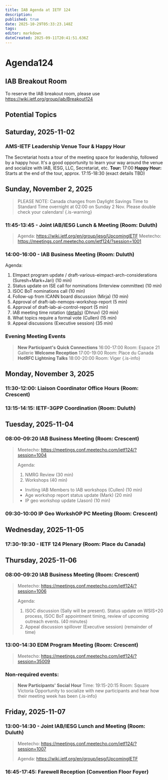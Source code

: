 ```yaml
---
title: IAB Agenda at IETF 124
description: 
published: true
date: 2025-10-29T05:33:23.148Z
tags: 
editor: markdown
dateCreated: 2025-09-11T20:41:51.636Z
---
```


# Agenda124

## IAB Breakout Room

To reserve the IAB breakout room, please use https://wiki.ietf.org/group/iab/Breakout124
 

## Potential Topics



## Saturday, 2025-11-02

### AMS-IETF Leadership Venue Tour & Happy Hour
The Secretariat hosts a tour of the meeting space for leadership, followed by a happy hour. It's a good opportunity to learn your way around the venue and socialize with IAB, IESG, LLC, Secretariat, etc.
**Tour:** 17:00
**Happy Hour:** Starts at the end of the tour, approx. 17:15-18:30 (exact details TBD)


## Sunday, November 2, 2025

> PLEASE NOTE: Canada changes from Daylight Savings Time to Standard Time overnight at 02:00 on Sunday 2 Nov. Please double check your calendars!
{.is-warning}


### 11:45-13:45 - Joint IAB/IESG Lunch & Meeting (Room: Duluth)

> Agenda: https://wiki.ietf.org/en/group/iesg/UpcomingIETF
> Meetecho: https://meetings.conf.meetecho.com/ietf124/?session=1001

### 14:00-16:00 - IAB Business Meeting (Room: Duluth)

Agenda:
1. EImpact program update / draft-various-eimpact-arch-considerations (Suresh+Mark+Jari) (10 min)
1. Status update on ISE call for nominations (Interview committee) (10 min)
1. ISOC BoT nominations call (10 min)
1. Follow-up from ICANN board discussion (Mirja) (10 min)
1. Approval of draft-iab-nemops-workshop-report (5 min)
1. Approval of draft-iab-ai-control-report (5 min)
1. IAB meeting time rotation ([details](https://github.com/intarchboard/responsibilities/issues/65)) (Dhruv) (20 min)
1. What topics require a formal vote (Cullen) (15 min)
1. Appeal discussions (Executive session) (35 min)

### Evening Meeting Events

> **New Participant's Quick Connections** 16:00-17:00
>   Room: Espace 21 Gallerie
> **Welcome Reception** 17:00-19:00
>   Room: Place du Canada
> **HotRFC Lightning Talks** 18:00-20:00
>   Room: Viger
{.is-info}




## Monday, November 3, 2025

### 11:30-12:00: Liaison Coordinator Office Hours (Room: Crescent)

### 13:15-14:15: IETF-3GPP Coordination (Room: Duluth)
 
## Tuesday, 2025-11-04

### 08:00-09:20 IAB Business Meeting (Room: Crescent)

> Meetecho: https://meetings.conf.meetecho.com/ietf124/?session=1004
> 
> Agenda:
> 1. NMRG Review (30 min)
> 2. Workshops (40 min)
> - Inviting IAB Members to IAB workshops (Cullen) (10 min)
> - Age workshop report status update (Mark) (20 min)
> - IP geo workshop update (Jason) (10 min)

### 09:30-10:00 IP Geo WorkshOP PC Meeting (Room: Crescent) 

## Wednesday, 2025-11-05



### 17:30-19:30 - IETF 124 Plenary (Room: Place du Canada)


## Thursday, 2025-11-06

### 08:00-09:20 IAB Business Meeting (Room: Crescent)

> Meetecho: https://meetings.conf.meetecho.com/ietf124/?session=1006
> 
> Agenda:
> 1. ISOC discussion (Sally will be present). Status update on WSIS+20 process, ISOC BoT appointment timing, review of upcoming outreach events. (40 minutes)
> 1. Appeal discussion spillover (Executive session) (remainder of time)

### 13:00-14:30 EDM Program Meeting (Room: Crescent)

> Meetecho: https://meetings.conf.meetecho.com/ietf124/?session=35009
> 


### Non-required events:

> **New Participants' Social Hour** Time: 19:15-20:15
> Room: Square Victoria
> Opportunity to socialize with new participants and hear how their meeting week has been
{.is-info}


## Friday, 2025-11-07 

### 13:00-14:30 - Joint IAB/IESG Lunch and Meeting (Room: Duluth)

> Meetecho: https://meetings.conf.meetecho.com/ietf124/?session=1007
> 
> Agenda: https://wiki.ietf.org/en/group/iesg/UpcomingIETF


### 16:45-17:45: Farewell Reception (Convention Floor Foyer)



